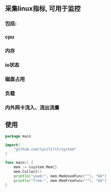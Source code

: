 ## 采集linux指标, 可用于监控
### 包括:
### cpu
### 内存
### io状态
### 磁盘占用
### 负载
### 内外网卡流入、流出流量

## 使用
```go
package main

import(
	"github.com/lycclsltt/system"
)

func main() {
    mem := &system.Mem{}
	mem.Collect()
	println("used:", mem.MemUsedFunc(""), "kb")
	println("free:", mem.MemFreeFunc(""), "kb")
}
```
